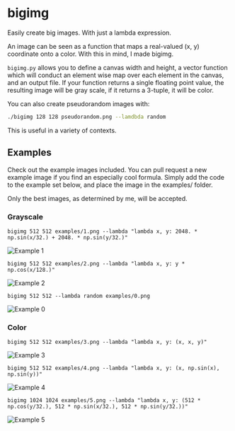 bigimg
======

Easily create big images. With just a lambda expression. 

An image can be seen as a function that maps a real-valued (x, y) coordinate
onto a color. With this in mind, I made bigimg.

```bigimg.py``` allows you to define a canvas width and height, a vector
function which will conduct an element wise map over each element in the
canvas, and an output file. If your function returns a single floating point
value, the resulting image will be gray scale, if it returns a 3-tuple, it will
be color.


You can also create pseudorandom images with:

```bash
./bigimg 128 128 pseudorandom.png --lamdbda random
```

This is useful in a variety of contexts.

## Examples 

Check out the example images included. You can pull request a new example image
if you find an especially cool formula. Simply add the code to the example set
below, and place the image in the examples/ folder. 


Only the best images, as determined by me, will be accepted.

### Grayscale

```
bigimg 512 512 examples/1.png --lambda "lambda x, y: 2048. * np.sin(x/32.) + 2048. * np.sin(y/32.)"
```
![Example 1](examples/1.png "lambda x, y: 2048. * np.sin(x/32.) + 2048. * np.sin(y/32.)" )

```
bigimg 512 512 examples/2.png --lambda "lambda x, y: y * np.cos(x/128.)"
```
![Example 2](examples/2.png "lambda x, y: y * np.cos(x/128.)")

```
bigimg 512 512 --lambda random examples/0.png
```
![Example 0](examples/0.png "random")

### Color

```
bigimg 512 512 examples/3.png --lambda "lambda x, y: (x, x, y)"
```
![Example 3](examples/3.png "lambda x, y: (x, x, y)")

```
bigimg 512 512 examples/4.png --lambda "lambda x, y: (x, np.sin(x), np.sin(y))"
```
![Example 4](examples/4.png "lambda x, y: (x, np.sin(x), np.sin(y))")

```
bigimg 1024 1024 examples/5.png --lambda "lambda x, y: (512 * np.cos(y/32.), 512 * np.sin(x/32.), 512 * np.sin(y/32.))"
```
![Example 5](examples/5.png "lambda x, y: (512 * np.cos(y/32.), 512 * np.sin(x/32.), 512 * np.sin(y/32.))")

